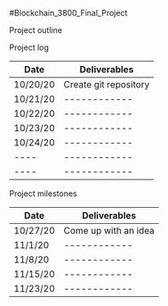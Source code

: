#Blockchain_3800_Final_Project

Project outline

Project log

| Date     | Deliverables          |
| -------- | --------------------- |
| 10/20/20 | Create git repository |
| 10/21/20 | ------------          |
| 10/22/20 | ------------          |
| 10/23/20 | ------------          |
| 10/24/20 | ------------          |
| ----     | ------------          |
| ----     | ------------          |



Project milestones

| Date     | Deliverables          |
| -------- | --------------------- |
| 10/27/20 | Come up with an idea |
| 11/1/20 | ------------          |
| 11/8/20 | ------------          |
| 11/15/20 | ------------          |
| 11/23/20 | ------------        |
